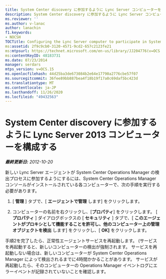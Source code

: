 ```yaml
---
title: System Center discovery に参加するように Lync Server コンピューターを構成する
description: System Center discovery に参加するように Lync Server コンピューターを構成します。
ms.reviewer: ''
ms.author: v-lanac
author: lanachin
f1.keywords:
- NOCSH
TOCTitle: Configuring the Lync Server computer to participate in System Center discovery
ms:assetid: 2f9c9cb0-3120-4571-9cd2-657c2123fe21
ms:mtpsurl: https://technet.microsoft.com/en-us/library/JJ204776(v=OCS.15)
ms:contentKeyID: 48183731
ms.date: 07/23/2014
manager: serdars
mtps_version: v=OCS.15
ms.openlocfilehash: 44d25ba3de673084b2e64e17790a2776cbe57f07
ms.sourcegitcommit: 36fee89bb887bea4f18b19f17a8c69daf5bc423d
ms.translationtype: MT
ms.contentlocale: ja-JP
ms.lasthandoff: 11/26/2020
ms.locfileid: "49432563"
---
```

# <a name="configuring-the-lync-server-2013-computer-to-participate-in-system-center-discovery"></a>System Center discovery に参加するように Lync Server 2013 コンピューターを構成する

<div data-xmlns="http://www.w3.org/1999/xhtml">

<div class="topic" data-xmlns="http://www.w3.org/1999/xhtml" data-msxsl="urn:schemas-microsoft-com:xslt" data-cs="https://msdn.microsoft.com/">

<div data-asp="https://msdn2.microsoft.com/asp">



</div>

<div id="mainSection">

<div id="mainBody">

<span> </span>

_**最終更新日:** 2012-10-20_

新しい Lync Server エージェントが System Center Operations Manager の検出プロセスに参加するようにするには、System Center Operations Manager コンソールがインストールされている各コンピューターで、次の手順を実行する必要があります。

1.  [ **管理** ] タブで、[ **エージェントで管理** します] をクリックします。

2.  コンピューターの名前を右クリックし、[**プロパティ**] をクリックします。 [ **プロパティ** ] ダイアログボックスの [ **セキュリティ** ] タブで、[ **このエージェントがプロキシとして機能することを許可し、他のコンピューター上の管理オブジェクトを検出** します] をクリックし、[ **OK]** をクリックします。

手順2を完了したら、正常性エージェントサービスを再起動します。 (サービスを再起動すると、新しいコンピューターの検出が強制されます。 サービスを再起動しない場合は、新しいコンピューターが System Center Operations Manager によって検出されるまでに4時間かかることがあります。 サービスが再起動したら、そのコンピューターの Operations Manager イベントログにエラーイベントが記録されていないことを確認します。

</div>

<span> </span>

</div>

</div>

</div>

